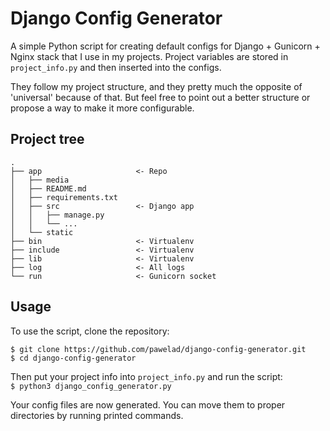 Django Config Generator
=========================
A simple Python script for creating default configs for Django + Gunicorn + 
Nginx stack that I use in my projects. Project variables are stored in 
`project_info.py` and then inserted into the configs.

They follow my project structure, and they pretty much the opposite of 
'universal' because of that. But feel free to point out a better structure or 
propose a way to make it more configurable.

## Project tree
```
.
├── app                     <- Repo
│   ├── media
│   ├── README.md
│   ├── requirements.txt
│   ├── src                 <- Django app
│   │   ├── manage.py
│   │   └── ...
│   └── static
├── bin                     <- Virtualenv
├── include                 <- Virtualenv
├── lib                     <- Virtualenv
├── log                     <- All logs
└── run                     <- Gunicorn socket
```

## Usage
To use the script, clone the repository:  
```
$ git clone https://github.com/pawelad/django-config-generator.git
$ cd django-config-generator
```

Then put your project info into `project_info.py` and run the script:  
`$ python3 django_config_generator.py`

Your config files are now generated. You can move them to proper directories by
running printed commands.
